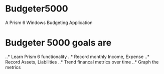 # Budgeter5000
A Prism 6 Windows Budgeting Application

# Budgeter 5000 goals are
..* Learn Prism 6 functionality
..* Record monthly Income, Expense
..* Record Assets, Liabilities
..* Trend financal metrics over time
..* Graph the metrics
